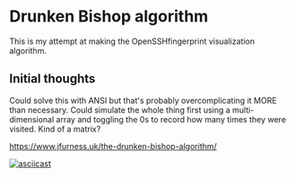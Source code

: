 # Drunken Bishop algorithm

This is my attempt at making the OpenSSHfingerprint visualization algorithm.

## Initial thoughts
Could solve this with ANSI but that's probably overcomplicating it MORE than necessary.
Could simulate the whole thing first using a multi-dimensional array and toggling the 0s to record how many times they were visited. Kind of a matrix?

https://www.jfurness.uk/the-drunken-bishop-algorithm/

[![asciicast](https://asciinema.org/a/738594.svg)](https://asciinema.org/a/738594)
